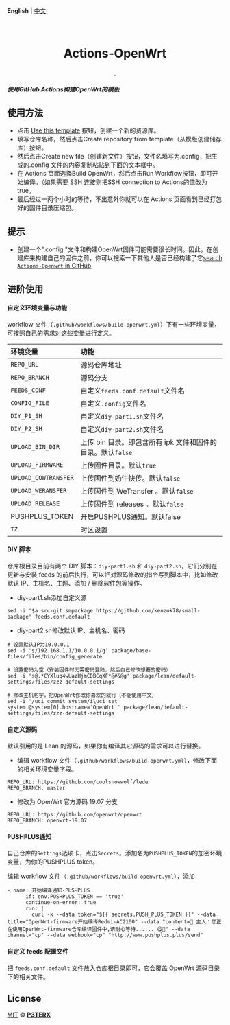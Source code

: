 **English** | [中文](https://p3terx.com/archives/build-openwrt-with-github-actions.html)

<h1 align="center">
  <br>
  <b>Actions-OpenWrt</b>
  <br>
</h1>
<p align="center">
    <a href="https://github.com/byncn/OpenWrt-firmware/actions/workflows/build-openwrt.yml">
        <img src="https://github.com/byncn/OpenWrt-firmware/actions/workflows/build-openwrt.yml/badge.svg"
            alt="">
    </a>
    <a href="https://github.com/byncn/OpenWrt-firmware/releases">
        <img src="https://img.shields.io/github/release/byncn/OpenWrt-firmware?color=blue"
            alt="">
    </a>
</p>


##### 使用GitHub Actions构建OpenWrt的模板

## 使用方法

- 点击 [Use this template](https://github.com/P3TERX/Actions-OpenWrt/generate) 按钮，创建一个新的资源库。
- 填写仓库名称，然后点击Create repository from template（从模版创建储存库）按钮。
- 然后点击Create new file（创建新文件）按钮，文件名填写为.config，把生成的.config 文件的内容复制粘贴到下面的文本框中。
- 在 Actions 页面选择Build OpenWrt，然后点击Run Workflow按钮，即可开始编译。（如果需要 SSH 连接则把SSH connection to Actions的值改为true。
- 最后经过一两个小时的等待，不出意外你就可以在 Actions 页面看到已经打包好的固件目录压缩包。

## 提示

- 创建一个".config "文件和构建OpenWrt固件可能需要很长时间。因此，在创建库来构建自己的固件之前，你可以搜索一下其他人是否已经构建了它[search `Actions-Openwrt` in GitHub](https://github.com/search?q=Actions-openwrt).

  

## 进阶使用

#### 自定义环境变量与功能

work­flow 文件（`.github/workflows/build-openwrt.yml`）下有一些环境变量，可按照自己的需求对这些变量进行定义。

| 环境变量             | 功能                                                        |
| :------------------- | :---------------------------------------------------------- |
| `REPO_URL`           | 源码仓库地址                                                |
| `REPO_BRANCH`        | 源码分支                                                    |
| `FEEDS_CONF`         | 自定义`feeds.conf.default`文件名                            |
| `CONFIG_FILE`        | 自定义`.config`文件名                                       |
| `DIY_P1_SH`          | 自定义`diy-part1.sh`文件名                                  |
| `DIY_P2_SH`          | 自定义`diy-part2.sh`文件名                                  |
| `UPLOAD_BIN_DIR`     | 上传 bin 目录。即包含所有 ipk 文件和固件的目录。默认`false` |
| `UPLOAD_FIRMWARE`    | 上传固件目录。默认`true`                                    |
| `UPLOAD_COWTRANSFER` | 上传固件到奶牛快传。默认`false`                             |
| `UPLOAD_WERANSFER`   | 上传固件到 WeTransfer 。默认`false`                         |
| `UPLOAD_RELEASE`     | 上传固件到 releases 。默认`false`                           |
| PUSHPLUS_TOKEN       | 开启PUSHPLUS通知。默认false                                 |
| `TZ`                 | 时区设置                                                    |

#### DIY 脚本

仓库根目录目前有两个 DIY 脚本：`diy-part1.sh` 和 `diy-part2.sh`，它们分别在更新与安装 feeds 的前后执行，可以把对源码修改的指令写到脚本中，比如修改默认 IP、主机名、主题、添加 / 删除软件包等操作。

- diy-part1.sh添加自定义源

```
sed -i '$a src-git smpackage https://github.com/kenzok78/small-package' feeds.conf.default
```

- diy-part2.sh修改默认 IP、主机名、密码

```
# 设置默认IP为10.0.0.1
sed -i 's/192.168.1.1/10.0.0.1/g' package/base-files/files/bin/config_generate

# 设置密码为空（安装固件时无需密码登陆，然后自己修改想要的密码）
sed -i 's@.*CYXluq4wUazHjmCDBCqXF*@#&@g' package/lean/default-settings/files/zzz-default-settings

# 修改主机名字，把OpenWrt修改你喜欢的就行（不能使用中文）
sed -i '/uci commit system/i\uci set system.@system[0].hostname='OpenWrt'' package/lean/default-settings/files/zzz-default-settings
```

#### 自定义源码

默认引用的是 Lean 的源码，如果你有编译其它源码的需求可以进行替换。

- 编辑 work­flow 文件（`.github/workflows/build-openwrt.yml`），修改下面的相关环境变量字段。

```
REPO_URL: https://github.com/coolsnowwolf/lede
REPO_BRANCH: master
```

- 修改为 Open­Wrt 官方源码 19.07 分支

```
REPO_URL: https://github.com/openwrt/openwrt
REPO_BRANCH: openwrt-19.07
```

#### PUSHPLUS通知

自己仓库的`Settings`选项卡，点击`Secrets`。添加名为`PUSHPLUS_TOKEN`的加密环境变量，为你的PUSHPLUS token。

编辑 work­flow 文件（`.github/workflows/build-openwrt.yml`），添加

```
- name: 开始编译通知-PUSHPLUS
      if: env.PUSHPLUS_TOKEN == 'true'
      continue-on-error: true
      run: |
        curl -k --data token="${{ secrets.PUSH_PLUS_TOKEN }}" --data title="OpenWrt-firmware开始编译Redmi-AC2100" --data "content=🎉 主人：您正在使用OpenWrt-firmware仓库编译固件中,请耐心等待...... 😋💐" --data channel="cp" --data webhook="cp" "http://www.pushplus.plus/send"

```

#### 自定义 feeds 配置文件

把 `feeds.conf.default` 文件放入仓库根目录即可，它会覆盖 Open­Wrt 源码目录下的相关文件。



## License

[MIT](https://github.com/P3TERX/Actions-OpenWrt/blob/main/LICENSE) © [**P3TERX**](https://p3terx.com)
